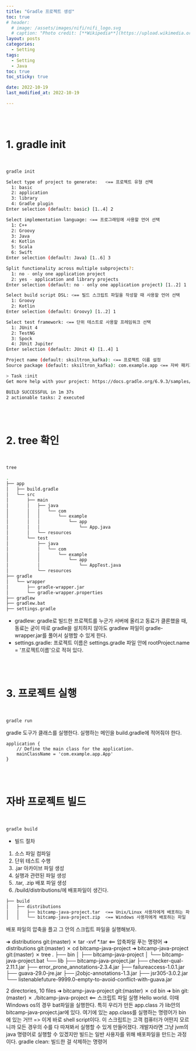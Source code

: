 ```yaml
---
title: "Gradle 프로젝트 생성"
toc: true
# header:
  # image: /assets/images/nifi/nifi_logo.svg
  # caption: "Photo credit: [**Wikipedia**](https://upload.wikimedia.org/wikipedia/commons/f/ff/Apache-nifi-logo.svg)"
layout: posts
categories:
  - Setting
tags:
  - Setting
  - Java
toc: true
toc_sticky: true

date: 2022-10-19
last_modified_at: 2022-10-19

---
```


<br><br>

# 1. gradle init

<br>

```bash
gradle init

Select type of project to generate:   <== 프로젝트 유형 선택
  1: basic
  2: application
  3: library
  4: Gradle plugin
Enter selection (default: basic) [1..4] 2

Select implementation language: <== 프로그래밍에 사용할 언어 선택
  1: C++
  2: Groovy
  3: Java
  4: Kotlin
  5: Scala
  6: Swift
Enter selection (default: Java) [1..6] 3

Split functionality across multiple subprojects?:
  1: no - only one application project
  2: yes - application and library projects
Enter selection (default: no - only one application project) [1..2] 1

Select build script DSL: <== 빌드 스크립트 파일을 작성할 때 사용할 언어 선택
  1: Groovy
  2: Kotlin
Enter selection (default: Groovy) [1..2] 1

Select test framework: <== 단위 테스트로 사용할 프레임워크 선택
  1: JUnit 4
  2: TestNG
  3: Spock
  4: JUnit Jupiter
Enter selection (default: JUnit 4) [1..4] 1

Project name (default: sksiltron_kafka): <== 프로젝트 이름 설정
Source package (default: sksiltron_kafka): com.example.app <== 자바 패키지 설정

> Task :init
Get more help with your project: https://docs.gradle.org/6.9.3/samples/sample_building_java_applications.html

BUILD SUCCESSFUL in 1m 37s
2 actionable tasks: 2 executed
```

<br><br>

# 2. tree 확인

<br>

```bash
tree

.
├── app
│   ├── build.gradle
│   └── src
│       ├── main
│       │   ├── java
│       │   │   └── com
│       │   │       └── example
│       │   │           └── app
│       │   │               └── App.java
│       │   └── resources
│       └── test
│           ├── java
│           │   └── com
│           │       └── example
│           │           └── app
│           │               └── AppTest.java
│           └── resources
├── gradle
│   └── wrapper
│       ├── gradle-wrapper.jar
│       └── gradle-wrapper.properties
├── gradlew
├── gradlew.bat
├── settings.gradle
```

* gradlew: gradle로 빌드한 프로젝트를 누군가 서버에 올리고 동료가 클론했을 때, 동료는 굳이 따로 gradle을 설치하지 않아도 gradlew 파일이 gradle-wrapper.jar를 풀어서 실행할 수 있게 한다.
* settings.gradle: 프로젝트 이름은 settings.gradle 파일 안에 rootProject.name = '프로젝트이름'으로 적혀 있다.

<br><br>

# 3. 프로젝트 실행

<br>

```bash
gradle run
```

gradle 도구가 클래스를 실행한다.
실행하는 메인을 build.gradle에 적어줘야 한다.

```
application {
    // Define the main class for the application.
    mainClassName = 'com.example.app.App'
}
```

<br><br>

# 자바 프로젝트 빌드

<br>

```bash
gradle build
```

* 빌드 절차
1. 소스 파일 컴파일
2. 단위 테스트 수행
3. .jar 아카이브 파일 생성
4. 실행과 관련된 파일 생성
5. .tar, .zip 배포 파일 생성
6. /build/distributions/에 배포파일이 생긴다.

```bash
├── build
│   ├── distributions
│   │   ├── bitcamp-java-project.tar  <== Unix/Linux 사용자에게 배포하는 파일
│   │   └── bitcamp-java-project.zip  <== Windows 사용자에게 배포하는 파일
```
배포 파일의 압축을 플고 그 안의 스크립트 파일을 실행해보자.

➜  distributions git:(master) ✗ tar -xvf *.tar  <== 압축파일 푸는 명령어 
➜  distributions git:(master) ✗ cd bitcamp-java-project 
➜  bitcamp-java-project git:(master) ✗ tree
.
├── bin
│   ├── bitcamp-java-project
│   └── bitcamp-java-project.bat
└── lib
    ├── bitcamp-java-project.jar
    ├── checker-qual-2.11.1.jar
    ├── error_prone_annotations-2.3.4.jar
    ├── failureaccess-1.0.1.jar
    ├── guava-29.0-jre.jar
    ├── j2objc-annotations-1.3.jar
    ├── jsr305-3.0.2.jar
    └── listenablefuture-9999.0-empty-to-avoid-conflict-with-guava.jar

2 directories, 10 files
➜  bitcamp-java-project git:(master) ✗ cd bin 
➜  bin git:(master) ✗ ./bitcamp-java-project  <== 스크립트 파일 실행
Hello world.
이때 Windows os의 경우 bat파일을 실행한다.
특히 우리가 만든 app.class 가 lib안의 bitcamp-java-project.jar에 있다.
여기에 있는 app.class를 실행하는 명령어가 bin에 있는 거!!! => 이게 바로 shell script이다.
이 스크립트는 고객 컴퓨터가 어떤지 모르니까 모든 경우의 수를 다 따져봐서 실행할 수 있게 만들어졌다.
개발자라면 그냥 jvm의 java 명령어로 실행할 수 있겠지만 빌드는 일반 사용자를 위해 배포파일을 만드는 과정이다.
gradle clean: 빌드한 걸 삭제하는 명령어

